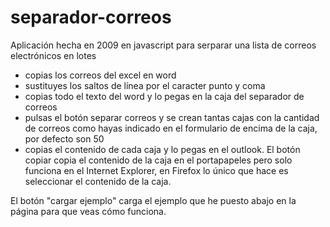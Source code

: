 # separador-correos
Aplicación hecha en 2009 en javascript para serparar una lista de correos electrónicos en lotes

* copias los correos del excel en word
* sustituyes los saltos de línea por el caracter punto y coma
* copias todo el texto del word y lo pegas en la caja del separador de correos
* pulsas el botón separar correos y se crean tantas cajas con la cantidad de correos como hayas indicado en el formulario de encima de la caja, por defecto son 50
* copias el contenido de cada caja y lo pegas en el outlook. El botón copiar copia el contenido de la caja en el portapapeles pero solo funciona en el Internet Explorer, en Firefox lo único que hace es seleccionar el contenido de la caja.

El botón "cargar ejemplo" carga el ejemplo que he puesto abajo en la página para que veas cómo funciona.